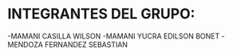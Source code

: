 # INTEGRANTES DEL GRUPO:
-MAMANI CASILLA WILSON
-MAMANI YUCRA EDILSON BONET
-MENDOZA FERNANDEZ SEBASTIAN
